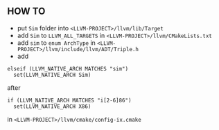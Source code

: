 ## HOW TO

- put `Sim` folder into `<LLVM-PROJECT>/llvm/lib/Target`
- add `Sim` to `LLVM_ALL_TARGETS` in `<LLVM-PROJECT>/llvm/CMakeLists.txt`
- add `sim` to `enum ArchType` in `<LLVM-PROJECT>/llvm/include/llvm/ADT/Triple.h`
- add

```
elseif (LLVM_NATIVE_ARCH MATCHES "sim")
  set(LLVM_NATIVE_ARCH Sim)
```

after

```
if (LLVM_NATIVE_ARCH MATCHES "i[2-6]86")
  set(LLVM_NATIVE_ARCH X86)
```

in `<LLVM-PROJECT>/llvm/cmake/config-ix.cmake`
